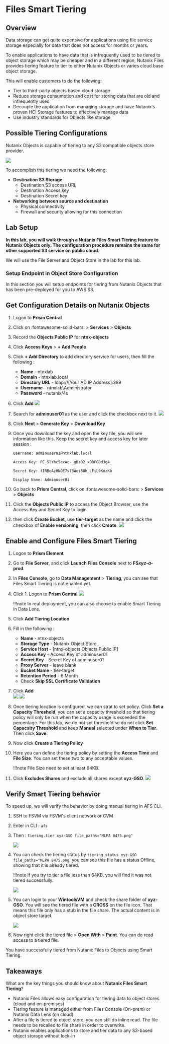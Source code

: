 # Files Smart Tiering 

## Overview

Data storage can get quite expensive for applications using file service storage especially for data that does not access for months or years.

To enable applications to have data that is infrequently used to be tiered to object storage which may be cheaper and in a different region, Nutanix Files provides tiering feature to tier to either Nutanix Objects or varies cloud base object storage.

This will enable customers to do the following:

-   Tier to third-party objects based cloud storage
-   Reduce storage consumption and cost for storing data that are old and infrequently used
-   Decouple the application from managing storage and have Nutanix's proven HCI Storage features to effectively manage data
-   Use industry standards for Objects like storage

## Possible Tiering Configurations

Nutanix Objects is capable of tiering to any S3 compatible objects store provider.

![](images/1.png)

To accomplish this tiering we need the following:

-   **Destination S3 Storage**
    -   Destination S3 access URL
    -   Destination Access key
    -   Destination Secret key
-   **Networking between source and destination**
    -   Physical connectivity
    -   Firewall and security allowing for this connection

## Lab Setup

**In this lab, you will walk through a Nutanix Files Smart Tiering feature to Nutanix Objects only. The configuration procedure remains the same for other supported S3 service on public cloud**.

We will use the File Server and Object Store in the lab for this lab.
### Setup Endpoint in Object Store Configuration

In this section you will setup endpoints for tiering from Nutanix
Objects that has been pre-deployed for you to AWS S3.

## Get Configuration Details on Nutanix Objects

1.  Logon to **Prism Central**

2.  Click on :fontawesome-solid-bars: > **Services** > **Objects**

3.  Record the **Objects Public IP** for **ntnx-objects**

4.  Click **Access Keys** > **+ Add People**

5.  Click **+ Add Directory** to add directory service for users, then fill the following :
    -   **Name** - ntnxlab
    -   **Domain** - ntnxlab.local
    -   **Directory URL** - ldap://[Your AD IP Address]:389
    -   **Username** - ntnxlab\Administrator
    -   **Password** - nutanix/4u
    
6.  Click **Add**
    ![](images/2.png)

7.  Search for **adminuser01** as the user and click the checkbox next to it.
    ![](images/3.png)

8.  Click **Next** > **Generate Key** > **Download Key**

9.  Once you download the key and open the key file, you will see information like this. Keep the secret key and access key for later session :

    ``Username: adminuser01@ntnxlab.local``

    ``Access Key: PE_5lYhc5exAc-_gDzO2_xO8FGDdJg4_``

    ``Secret Key: fIRBeAzHNOE7sl3Wei88h_LFiL0KozKb``

    ``Display Name: Adminuser01``

10. Go back to **Prism Central**, click on :fontawesome-solid-bars: > **Services** > **Objects**

11. Click the **Objects Public IP** to access the Object Browser, use the Access Key and Secret Key to login

12. then click **Create Bucket**, use **tier-target** as the name and click the checkbox of **Enable versioning**, then click **Create**.
        ![](images/1.1.png)

## Enable and Configure Files Smart Tiering

1.  Logon to **Prism Element**

2.  Go to **File Server**, and click **Launch Files Console** next to **FS*xyz-a*-prod**.

3.  In **Files Console**, go to **Data Management** > **Tiering**, you can see that Files Smart Tiering is not enabled yet. 

4.  Click 1.  Logon to **Prism Central**
    ![](images/4.png)

    !!!note 
           In real deployment, you can also choose to enable Smart Tiering in Data Lens.

5.  Click **Add Tiering Location**

6.  Fill in the following : 
    - **Name** - ntnx-objects
    - **Storage Type** - Nutanix Object Store
    - **Service Host** - [ntnx-objects Objects Public IP]
    - **Access Key** - Access Key of adminuser01
    - **Secret Key** - Secret Key of adminuser01
    - **Proxy Server** - leave blank
    - **Bucket Name** - tier-target
    - **Retention Period** - 6 Month
    - Check **Skip SSL Certificate Validation**

7.  Click **Add**  
    ![](images/5.1.png)
    ![](images/5.2.png)

8.  Once tiering location is configured, we can strat to set policy. Click **Set a Capacity Threshold**, you can set a capacity threshold so that tiering policy will only be run when the capacity usage is exceeded the percentage. For this lab, we do not set threshold so do not click **Set Capacsity Threshold** and keep **Manual** selected under **When to Tier**. Then click **Save**.

9.  Now click **Create a Tiering Policy**

10. Here you can define the tiering policy by setting the **Access Time** and **File Size**. You can set these two to any acceptable values.

    !!!note 
           File Size need to set at least 64KB.

11. Click **Excludes Shares** and exclude all shares except **xyz-GSO**.
    ![](images/6.png)


## Verify Smart Tiering behavior

To speed up, we will verify the behavior by doing manual tiering in AFS CLI.

1.  SSH to FSVM via FSVM's client network or CVM

2.  Enter in CLI : ``afs``

3.  Then : ``tiering.tier xyz-GSO file_paths="MLPA 8475.png"``

    ![](images/7.png)

4.  You can check the tiering status by ``tiering.status xyz-GSO file_paths="MLPA 8475.png``, you can see this file has a status Offline, showing that it is already tiered.
    
    !!!note 
           If you try to tier a file less than 64KB, you will find it was not tiered successfully.

    ![](images/8.png)

5.  You can login to your **WintoolsVM** and check the share folder of **xyz-GSO**. You will see the tiered file with a **CROSS** on the file icon. That means this file only has a stub in the file share. The actual content is in object store target.

    ![](images/9.png)

6.  Now right click the tiered file > **Open With** > **Paint**. You can do read access to a tiered file. 

You have successfully tiered from Nutanix Files to Objects using Smart Tiering.

## Takeaways

What are the key things you should know about **Nutanix Files Smart Tiering**?

-   Nutanix Files allows easy configuration for tiering data to object stores (cloud and on-premises)
-   Tiering feature is managed either from Files Console (On-prem) or Nutanix Data Lens (on cloud)
-   After a file is tiered to object store, you can still do inline read. The file needs to be recalled to file share in order to overwrite.
-   Nutanix enables applications to store and tier data to any S3-based object storage without lock-in
